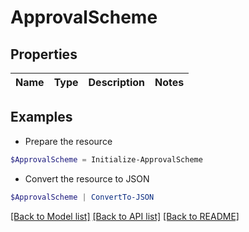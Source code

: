 # ApprovalScheme
## Properties

Name | Type | Description | Notes
------------ | ------------- | ------------- | -------------

## Examples

- Prepare the resource
```powershell
$ApprovalScheme = Initialize-ApprovalScheme 
```

- Convert the resource to JSON
```powershell
$ApprovalScheme | ConvertTo-JSON
```

[[Back to Model list]](../README.md#documentation-for-models) [[Back to API list]](../README.md#documentation-for-api-endpoints) [[Back to README]](../README.md)

